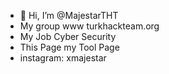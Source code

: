 - 👋 Hi, I’m @MajestarTHT
- My group www turkhackteam.org 
- My  Job Cyber Security 
- This Page my Tool Page 
- instagram: xmajestar
